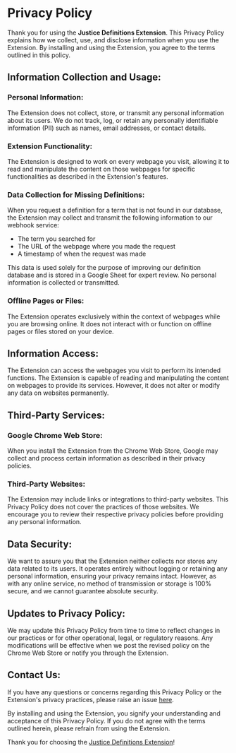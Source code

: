 # Privacy Policy

Thank you for using the **Justice Definitions Extension**. This Privacy Policy explains how we collect, use, and disclose information when you use the Extension. By installing and using the Extension, you agree to the terms outlined in this policy.

## Information Collection and Usage:

### Personal Information:

The Extension does not collect, store, or transmit any personal information about its users. We do not track, log, or retain any personally identifiable information (PII) such as names, email addresses, or contact details.

### Extension Functionality:

The Extension is designed to work on every webpage you visit, allowing it to read and manipulate the content on those webpages for specific functionalities as described in the Extension's features.

### Data Collection for Missing Definitions:

When you request a definition for a term that is not found in our database, the Extension may collect and transmit the following information to our webhook service:
- The term you searched for
- The URL of the webpage where you made the request
- A timestamp of when the request was made

This data is used solely for the purpose of improving our definition database and is stored in a Google Sheet for expert review. No personal information is collected or transmitted.

### Offline Pages or Files:

The Extension operates exclusively within the context of webpages while you are browsing online. It does not interact with or function on offline pages or files stored on your device.

## Information Access:

The Extension can access the webpages you visit to perform its intended functions. The Extension is capable of reading and manipulating the content on webpages to provide its services. However, it does not alter or modify any data on websites permanently.

## Third-Party Services:

### Google Chrome Web Store:

When you install the Extension from the Chrome Web Store, Google may collect and process certain information as described in their privacy policies.

### Third-Party Websites:

The Extension may include links or integrations to third-party websites. This Privacy Policy does not cover the practices of those websites. We encourage you to review their respective privacy policies before providing any personal information.

## Data Security:

We want to assure you that the Extension neither collects nor stores any data related to its users. It operates entirely without logging or retaining any personal information, ensuring your privacy remains intact. However, as with any online service, no method of transmission or storage is 100% secure, and we cannot guarantee absolute security.

## Updates to Privacy Policy:

We may update this Privacy Policy from time to time to reflect changes in our practices or for other operational, legal, or regulatory reasons. Any modifications will be effective when we post the revised policy on the Chrome Web Store or notify you through the Extension.

## Contact Us:

If you have any questions or concerns regarding this Privacy Policy or the Extension's privacy practices, please raise an issue [here](https://github.com/dso6060/jdp/issues).

By installing and using the Extension, you signify your understanding and acceptance of this Privacy Policy. If you do not agree with the terms outlined herein, please refrain from using the Extension.

Thank you for choosing the [Justice Definitions Extension](https://jdc-definitions.wikibase.wiki/wiki/The_Justice_Definitions_Project)!
